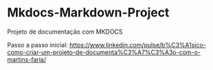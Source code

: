 # Mkdocs-Markdown-Project
Projeto de documentação com MKDOCS

Passo a passo inicial: https://www.linkedin.com/pulse/b%C3%A1sico-como-criar-um-projeto-de-documenta%C3%A7%C3%A3o-com-o-martins-faria/
